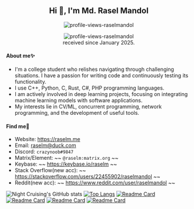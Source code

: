 <h2 align="center">Hi 👋, I'm Md. Rasel Mandol</h2>

<p align="center">
    <img src="https://count.getloli.com/get/@:raselmandol?theme=rule34" alt="profile-views-raselmandol">
</p>

<div align="center">
    <img src="https://komarev.com/ghpvc/?username=raselmandol" alt="profile-views-raselmandol">
 </div>
<div align="center">received since January 2025. </div>
 
#### About me✨ 

* I'm a college student who relishes navigating through challenging situations. I have a passion for writing code and continuously testing its functionality.
* I use C++, Python, C, Rust, C#, PHP programming languages.
* I am actively involved in deep learning projects, focusing on integrating machine learning models with software applications.
* My interests lie in CV/ML, concurrent programming, network programming, and the development of useful tools.

#### Find me👀

* Website: <https://raselm.me>
* Email: <raselm@duck.com>
* Discord: `crazynoob#9847`
* Matrix/Element: ~~ `@raselm:matrix.org` ~~
* Keybase: ~~ <https://keybase.io/raselm> ~~
* Stack Overflow(new acc): ~~ <https://stackoverflow.com/users/22455902/raselmandol> ~~
* Reddit(new acc): ~~ <https://www.reddit.com/user/raselmandol> ~~

![Night Cruising's GitHub stats](https://github-readme-stats-git-masterrstaa-rickstaa.vercel.app/api?username=raselmandol&show_icons=true&count_private=true)
[![Top Langs](https://github-readme-stats-self-gules.vercel.app/api/top-langs/?username=raselmandol&layout=compact&hide=javascript,html,css,PowerShell)](https://github.com/raselmandol)
[![Readme Card](https://github-readme-stats-self-gules.vercel.app/api/pin/?username=raselmandol&repo=KOELbit-RvA)](https://github.com/raselmandol/KOELbit-RvA)
[![Readme Card](https://github-readme-stats-self-gules.vercel.app/api/pin/?username=raselmandol&repo=ubGUI)](https://github.com/raselmandol/ubGUI)
[![Readme Card](https://github-readme-stats-self-gules.vercel.app/api/pin/?username=raselmandol&repo=comprehensive-rust-bn)](https://github.com/raselmandol/comprehensive-rust-bn)
[![Readme Card](https://github-readme-stats-self-gules.vercel.app/api/pin/?username=raselmandol&repo=comprehensive-rust-bn-desktop)](https://github.com/raselmandol/comprehensive-rust-bn-desktop)
